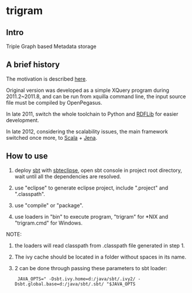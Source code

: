 trigram
=======

Intro
------

Triple Graph based Metadata storage

A brief history
----------------

The motivation is described [here](http://cdmd.cnki.com.cn/Article/CDMD-10487-1012268216.htm).

Original version was developed as a simple XQuery program during 2011.2~2011.8, and can be run from xquilla command line, the input source file must be compiled by OpenPegasus.

In late 2011, switch the whole toolchain to Python and [RDFLib](https://github.com/RDFLib/rdflib) for easier development.

In late 2012, considering the scalability issues, the main framework switched once more, to [Scala](http://www.scala-lang.org/) + [Jena](http://jena.apache.org/).

How to use
-----------

1. deploy [sbt](https://github.com/harrah/xsbt/wiki) with [sbteclipse](https://github.com/typesafehub/sbteclipse), open sbt console in project root directory, wait until all the dependencies are resolved.

2. use "eclipse" to generate eclipse project, include ".project" and ".classpath".

3. use "compile" or "package".

4. use loaders in "bin" to execute program, "trigram" for *NIX and "trigram.cmd" for Windows.

NOTE:

1. the loaders will read classpath from .classpath file generated in step 1.

2. The ivy cache should be located in a folder without spaces in its name.

3. 2 can be done through passing these parameters to sbt loader:

        JAVA_OPTS=" -Dsbt.ivy.home=d:/java/sbt/.ivy2/ -Dsbt.global.base=d:/java/sbt/.sbt/ "$JAVA_OPTS 

